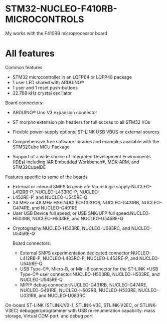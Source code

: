 # STM32-NUCLEO-F410RB-MICROCONTROLS
My works with the F410RB microprocessor board

# All features
Common features
 + STM32 microcontroller in an LQFP64 or LQFP48 package
 + 1 user LED shared with ARDUINO®
 + 1 user and 1 reset push-buttons
 + 32.768 kHz crystal oscillator

 Board connectors:
   + ARDUINO® Uno V3 expansion connector
   + ST morpho extension pin headers for full access to all STM32 I/Os

+ Flexible power-supply options: ST-LINK USB VBUS or external sources
+ Comprehensive free software libraries and examples available with the STM32Cube MCU Package
+ Support of a wide choice of Integrated Development Environments (IDEs) including IAR Embedded Workbench®, MDK-ARM, and STM32CubeIDE

Features specific to some of the boards
 + External or internal SMPS to generate Vcore logic supply:NUCLEO-L412RB-P, NUCLEO-L433RC-P, NUCLEO- 
 + L452RE-P, and NUCLEO-U545RE-Q
 + 24 MHz or 48 MHz HSE:NUCLEO-C031C6, NUCLEO-G431RB, NUCLEO-G474RE, and NUCLEO-G491RE
 + User USB Device full speed, or USB SNK/UFP full speed:NUCLEO-H503RB, NUCLEO-H533RE, and NUCLEO-U545RE-Q
* Cryptography:NUCLEO-H533RE, NUCLEO-U083RC, and NUCLEO-U545RE-Q

  Board connectors:
    * External SMPS experimentation dedicated connector:NUCLEO-L412RB-P, NUCLEO-L433RC-P, NUCLEO-L452RE-P, 
     and NUCLEO-U545RE-Q
    * USB Type-C®, Micro-B, or Mini-B connector for the ST-LINK
    *USB Type-C® user connector:NUCLEO-H503RB, NUCLEO-H533RE, and NUCLEO-U545RE-Q
    * MIPI® debug connector:NUCLEO-G431RB, NUCLEO-G474RE, NUCLEO-G491RE, NUCLEO-H503RB, NUCLEO-H533RE, 
     NUCLEO-U031R8, and NUCLEO-U083RC

On-board ST-LINK (STLINK/V2-1, STLINK-V3E, STLINK-V2EC, or STLINK-V3EC) debugger/programmer with USB re-enumeration capability: mass storage, Virtual COM port, and debug port
